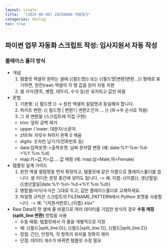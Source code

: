 ```yaml
---
layout: single
title:  "[2025-08-09] 20250809 개발일지"
categories: devlog
toc: true
---
```


## 파이썬 업무 자동화 스크립트 작성: 입사지원서 자동 작성

### 플레이스 홀더 방식
- 개념
  1. 템플릿 엑셀의 원하는 셀에 {{필드명}} 또는 {{필드명|변환|변환...}} 형태로 표기하면, 원천(raw) 엑셀의 각 행 값을 읽어 자동 치환  
  2. 셀 서식(폰트, 병합, 테두리, 수식 등)은 유지되고 값만 바뀜
- 문법
  1. 기본형: {{ 필드명 }} → 원천 엑셀의 컬럼명과 동일해야 합니다.
  2. 파이프 변환: {{ 필드명 | 변환1 | 변환2:인자 ... }} (좌→우 순서로 적용)
  3. 그 외 변환들 (스크립트에 직접 구현):
    - trim: 앞뒤 공백 제거
    - upper / lower: 대문자/소문자
    - zfill:N: 자릿수 N까지 왼쪽 0 채움
    - digits: 숫자만 남기기(전화번호 등)
    - date:입력포맷->출력포맷: 날짜 문자열 변환 (예: date:%Y-%m-%d->%Y.%m.%d)
    - map:키=값,키=값...: 값 매핑 (예: map:남=Male,여=Female)
- 템플릿 설계 가이드
  1. 원천 엑셀 컬럼명을 먼저 확정하고, 템플릿에 같은 이름으로 플레이스홀더를 씁니다. 셀 어디든 문장 중간에 넣어도 됩니다. -> 예: 이름: {{이름}}, 생년월일: {{생년월일|date:%Y-%m-%d->%Y.%m.%d}}
  2. 병합셀/서식/수식은 그대로 두고, 값만 플레이스홀더로 교체하세요.
  3. 파일명 규칙은 스크립트의 FILENAME_PATTERN에서 Python 포맷을 사용합니다. -> 예: "{지원서번호}_{이름}.xlsx"
- Raw Data의 한 셀에 줄 바꿈으로 여러 데이터를 기입한 방식의 경우 **수동 매핑 (split_line 변환)** 방법을 사용
  - 수동 매핑: 템플릿에서 각 줄을 개별적으로 지정
  - 예: {{필드|split_line:0}}, {{필드|split_line:1}}, {{필드|split_line:2}}
  - 장점: 간단, 안정적, 각 항목의 위치를 정확히 제어
  - 단점: 데이터 개수가 바뀌면 템플릿 수정 필요
